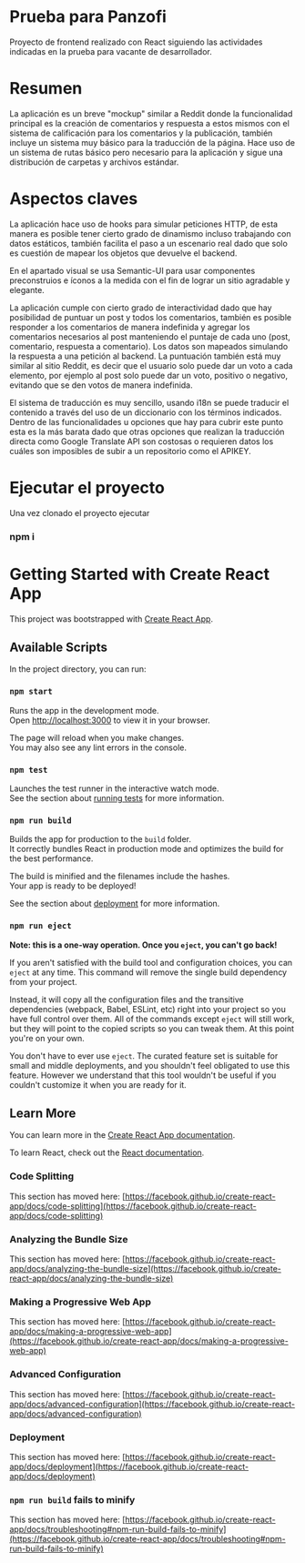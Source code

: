 # Prueba para Panzofi
Proyecto de frontend realizado con React siguiendo las actividades indicadas en la prueba para vacante de desarrollador.

# Resumen

La aplicación es un breve "mockup" similar a Reddit donde la funcionalidad principal es la creación de comentarios y respuesta
a estos mismos con el sistema de calificación para los comentarios y la publicación, también incluye un sistema muy básico para
la traducción de la página. Hace uso de un sistema de rutas básico pero necesario para la aplicación y sigue una distribución
de carpetas y archivos estándar.

# Aspectos claves

La aplicación hace uso de hooks para simular peticiones HTTP, de esta manera es posible tener cierto grado de dinamismo incluso
trabajando con datos estáticos, también facilita el paso a un escenario real dado que solo es cuestión de mapear los objetos que
devuelve el backend.

En el apartado visual se usa Semantic-UI para usar componentes preconstruios e íconos a la medida con el fin de lograr un 
sitio agradable y elegante.

La aplicación cumple con cierto grado de interactividad dado que hay posibilidad de puntuar un post y todos los comentarios, también
es posible responder a los comentarios de manera indefinida y agregar los comentarios necesarios al post manteniendo el puntaje de cada
uno (post, comentario, respuesta a comentario). Los datos son mapeados simulando la respuesta a una petición al backend.
La puntuación también está muy similar al sitio Reddit, es decir que el usuario solo puede dar un voto a cada elemento, por ejemplo al 
post solo puede dar un voto, positivo o negativo, evitando que se den votos de manera indefinida.

El sistema de traducción es muy sencillo, usando i18n se puede traducir el contenido a través del uso de un diccionario con los términos
indicados. Dentro de las funcionalidades u opciones que hay para cubrir este punto esta es la más barata dado que otras opciones 
que realizan la traducción directa como Google Translate API son costosas o requieren datos los cuáles son imposibles de subir a un
repositorio como el APIKEY.

# Ejecutar el proyecto
Una vez clonado el proyecto  ejecutar 

### npm i

# Getting Started with Create React App

This project was bootstrapped with [Create React App](https://github.com/facebook/create-react-app).

## Available Scripts

In the project directory, you can run:

### `npm start`

Runs the app in the development mode.\
Open [http://localhost:3000](http://localhost:3000) to view it in your browser.

The page will reload when you make changes.\
You may also see any lint errors in the console.

### `npm test`

Launches the test runner in the interactive watch mode.\
See the section about [running tests](https://facebook.github.io/create-react-app/docs/running-tests) for more information.

### `npm run build`

Builds the app for production to the `build` folder.\
It correctly bundles React in production mode and optimizes the build for the best performance.

The build is minified and the filenames include the hashes.\
Your app is ready to be deployed!

See the section about [deployment](https://facebook.github.io/create-react-app/docs/deployment) for more information.

### `npm run eject`

**Note: this is a one-way operation. Once you `eject`, you can't go back!**

If you aren't satisfied with the build tool and configuration choices, you can `eject` at any time. This command will remove the single build dependency from your project.

Instead, it will copy all the configuration files and the transitive dependencies (webpack, Babel, ESLint, etc) right into your project so you have full control over them. All of the commands except `eject` will still work, but they will point to the copied scripts so you can tweak them. At this point you're on your own.

You don't have to ever use `eject`. The curated feature set is suitable for small and middle deployments, and you shouldn't feel obligated to use this feature. However we understand that this tool wouldn't be useful if you couldn't customize it when you are ready for it.

## Learn More

You can learn more in the [Create React App documentation](https://facebook.github.io/create-react-app/docs/getting-started).

To learn React, check out the [React documentation](https://reactjs.org/).

### Code Splitting

This section has moved here: [https://facebook.github.io/create-react-app/docs/code-splitting](https://facebook.github.io/create-react-app/docs/code-splitting)

### Analyzing the Bundle Size

This section has moved here: [https://facebook.github.io/create-react-app/docs/analyzing-the-bundle-size](https://facebook.github.io/create-react-app/docs/analyzing-the-bundle-size)

### Making a Progressive Web App

This section has moved here: [https://facebook.github.io/create-react-app/docs/making-a-progressive-web-app](https://facebook.github.io/create-react-app/docs/making-a-progressive-web-app)

### Advanced Configuration

This section has moved here: [https://facebook.github.io/create-react-app/docs/advanced-configuration](https://facebook.github.io/create-react-app/docs/advanced-configuration)

### Deployment

This section has moved here: [https://facebook.github.io/create-react-app/docs/deployment](https://facebook.github.io/create-react-app/docs/deployment)

### `npm run build` fails to minify

This section has moved here: [https://facebook.github.io/create-react-app/docs/troubleshooting#npm-run-build-fails-to-minify](https://facebook.github.io/create-react-app/docs/troubleshooting#npm-run-build-fails-to-minify)
